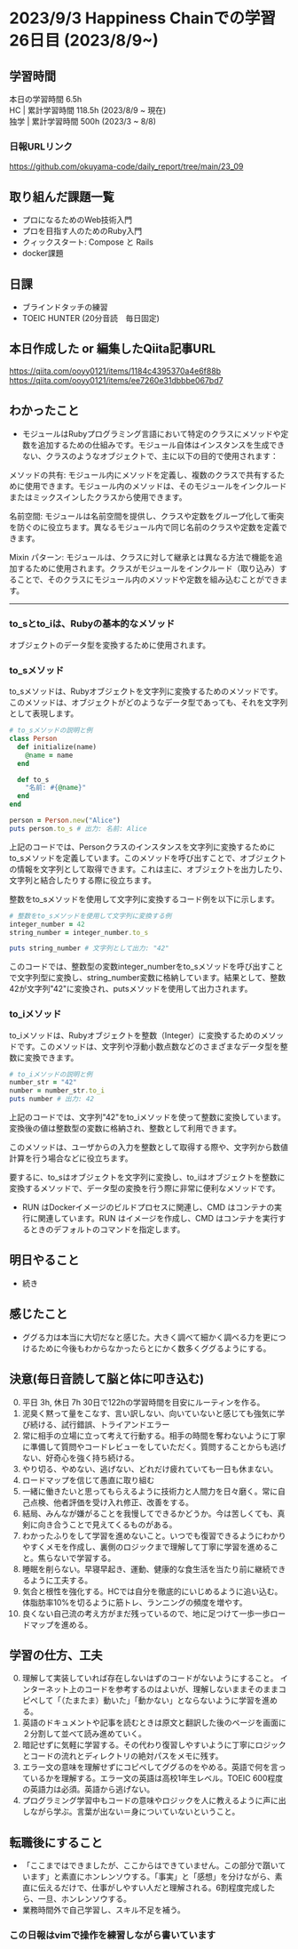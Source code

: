# 2023/9/3 Happiness Chainでの学習26日目 (2023/8/9~)

## 学習時間
本日の学習時間 6.5h　 <br>
HC | 累計学習時間 118.5h (2023/8/9 ~ 現在) <br>
独学 | 累計学習時間 500h (2023/3 ~ 8/8)

### 日報URLリンク
https://github.com/okuyama-code/daily_report/tree/main/23_09

## 取り組んだ課題一覧
- プロになるためのWeb技術入門
- プロを目指す人のためのRuby入門
- クィックスタート: Compose と Rails
- docker課題


## 日課
- ブラインドタッチの練習
- TOEIC HUNTER (20分音読　毎日固定)

## 本日作成した or 編集したQiita記事URL
https://qiita.com/ooyy0121/items/1184c4395370a4e6f88b
https://qiita.com/ooyy0121/items/ee7260e31dbbbe067bd7

<!-- ## 参考にしたQiita記事 -->


## わかったこと
- モジュールはRubyプログラミング言語において特定のクラスにメソッドや定数を追加するための仕組みです。モジュール自体はインスタンスを生成できない、クラスのようなオブジェクトで、主に以下の目的で使用されます：

メソッドの共有: モジュール内にメソッドを定義し、複数のクラスで共有するために使用できます。モジュール内のメソッドは、そのモジュールをインクルードまたはミックスインしたクラスから使用できます。

名前空間: モジュールは名前空間を提供し、クラスや定数をグループ化して衝突を防ぐのに役立ちます。異なるモジュール内で同じ名前のクラスや定数を定義できます。

Mixin パターン: モジュールは、クラスに対して継承とは異なる方法で機能を追加するために使用されます。クラスがモジュールをインクルード（取り込み）することで、そのクラスにモジュール内のメソッドや定数を組み込むことができます。

------------------------------------------------
### to_sとto_iは、Rubyの基本的なメソッド
オブジェクトのデータ型を変換するために使用されます。

### to_sメソッド
to_sメソッドは、Rubyオブジェクトを文字列に変換するためのメソッドです。このメソッドは、オブジェクトがどのようなデータ型であっても、それを文字列として表現します。

```ruby
# to_sメソッドの説明と例
class Person
  def initialize(name)
    @name = name
  end

  def to_s
    "名前: #{@name}"
  end
end

person = Person.new("Alice")
puts person.to_s # 出力: 名前: Alice
```
上記のコードでは、Personクラスのインスタンスを文字列に変換するためにto_sメソッドを定義しています。このメソッドを呼び出すことで、オブジェクトの情報を文字列として取得できます。これは主に、オブジェクトを出力したり、文字列と結合したりする際に役立ちます。


整数をto_sメソッドを使用して文字列に変換するコード例を以下に示します。

```ruby
# 整数をto_sメソッドを使用して文字列に変換する例
integer_number = 42
string_number = integer_number.to_s

puts string_number # 文字列として出力: "42"
```
このコードでは、整数型の変数integer_numberをto_sメソッドを呼び出すことで文字列型に変換し、string_number変数に格納しています。結果として、整数42が文字列"42"に変換され、putsメソッドを使用して出力されます。

### to_iメソッド
to_iメソッドは、Rubyオブジェクトを整数（Integer）に変換するためのメソッドです。このメソッドは、文字列や浮動小数点数などのさまざまなデータ型を整数に変換できます。

```ruby
# to_iメソッドの説明と例
number_str = "42"
number = number_str.to_i
puts number # 出力: 42
```
上記のコードでは、文字列"42"をto_iメソッドを使って整数に変換しています。変換後の値は整数型の変数に格納され、整数として利用できます。

このメソッドは、ユーザからの入力を整数として取得する際や、文字列から数値計算を行う場合などに役立ちます。

要するに、to_sはオブジェクトを文字列に変換し、to_iはオブジェクトを整数に変換するメソッドで、データ型の変換を行う際に非常に便利なメソッドです。
- RUN はDockerイメージのビルドプロセスに関連し、CMD はコンテナの実行に関連しています。RUN はイメージを作成し、CMD はコンテナを実行するときのデフォルトのコマンドを指定します。
## 明日やること
- 続き

## 感じたこと
- ググる力は本当に大切だなと感じた。大きく調べて細かく調べる力を更につけるために今後もわからなかったらとにかく数多くググるようにする。


## 決意(毎日音読して脳と体に叩き込む)
0. 平日 3h, 休日 7h  30日で122hの学習時間を目安にルーティンを作る。
1. 泥臭く黙って量をこなす、言い訳しない、向いていないと感じても強気に学び続ける、試行錯誤、トライアンドエラー
2. 常に相手の立場に立って考えて行動する。相手の時間を奪わないように丁寧に準備して質問やコードレビューをしていただく。質問することからも逃げない、好奇心を強く持ち続ける。
3. やり切る、やめない、逃げない、どれだけ疲れていても一日も休まない。
4. ロードマップを信じて愚直に取り組む
5. 一緒に働きたいと思ってもらえるように技術力と人間力を日々磨く。常に自己点検、他者評価を受け入れ修正、改善をする。
6. 結局、みんなが嫌がることを我慢してできるかどうか。今は苦しくても、真剣に向き合うことで見えてくるものがある。
7. わかったふりをして学習を進めないこと。いつでも復習できるようにわかりやすくメモを作成し、裏側のロジックまで理解して丁寧に学習を進めること。焦らないで学習する。
8. 睡眠を削らない。早寝早起き、運動、健康的な食生活を当たり前に継続できるように工夫する。
9. 気合と根性を強化する。HCでは自分を徹底的にいじめるように追い込む。体脂肪率10%を切るように筋トレ、ランニングの頻度を増やす。
10. 良くない自己流の考え方がまだ残っているので、地に足つけて一歩一歩ロードマップを進める。

## 学習の仕方、工夫
0. 理解して実装していれば存在しないはずのコードがないようにすること。
インターネット上のコードを参考するのはよいが、理解しないままそのままコピペして「（たまたま）動いた」「動かない」とならないように学習を進める。
1. 英語のドキュメントや記事を読むときは原文と翻訳した後のページを画面に２分割して並べて読み進めていく。
2. 暗記せずに気軽に学習する。その代わり復習しやすいように丁寧にロジックとコードの流れとディレクトリの絶対パスをメモに残す。
3. エラー文の意味を理解せずにコピペしてググるのをやめる。英語で何を言っているかを理解する。エラー文の英語は高校1年生レベル。TOEIC 600程度の英語力は必須。英語から逃げない。
4. プログラミング学習中もコードの意味やロジックを人に教えるように声に出しながら学ぶ。言葉が出ない＝身についていないということ。

## 転職後にすること
- 「ここまではできましたが、ここからはできていません。この部分で躓いています」と素直にホンレンソウする。「事実」と「感想」を分けながら、素直に伝えるだけで、仕事がしやすい人だと理解される。6割程度完成したら、一旦、ホンレンソウする。
- 業務時間外で自己学習し、スキル不足を補う。

### この日報はvimで操作を練習しながら書いています
